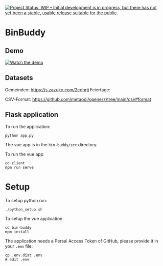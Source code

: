[![Project Status: WIP – Initial development is in progress, but there has not yet been a stable, usable release suitable for the public.](https://www.repostatus.org/badges/latest/wip.svg)](https://www.repostatus.org/#wip)


# BinBuddy

## Demo

[![Watch the demo](https://img.youtube.com/vi/MUNdhnGGVCI/default.jpg)](https://youtu.be/MUNdhnGGVCI)

## Datasets

Gemeinden: https://s.zazuko.com/2cdhrjj
Feiertage: 

CSV-Format: https://github.com/metaodi/openerz/tree/main/csv#format

## Flask application

To run the application:

```
python app.py
```

The vue app is in the `bin-buddy/src` directory.

To run the vue app:

```
cd client
npm run serve
```


# Setup

To setup python run:

```
./python_setup.sh
```

To setup the vue application:

```
cd bin-buddy
npm install
```

The application needs a Persal Access Token of GitHub, please provide it in your `.env` file:

```
cp .env.dist .env
# edit .env
```
